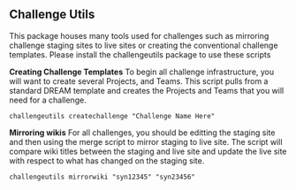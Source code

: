 ## Challenge Utils

This package houses many tools used for challenges such as mirroring challenge staging sites to live sites or creating the conventional challenge templates. Please install the challengeutils package to use these scripts


**Creating Challenge Templates**
To begin all challenge infrastructure, you will want to create several Projects, and Teams.  This script pulls from a standard DREAM template and creates the Projects and Teams that you will need for a challenge.

```
challengeutils createchallenge "Challenge Name Here"
```

**Mirroring wikis**
For all challenges, you should be editting the staging site and then using the merge script to mirror staging to live site.  The script will compare wiki titles between the staging and live site and update the live site with respect to what has changed on the staging site.

```
challengeutils mirrorwiki "syn12345" "syn23456"
```

